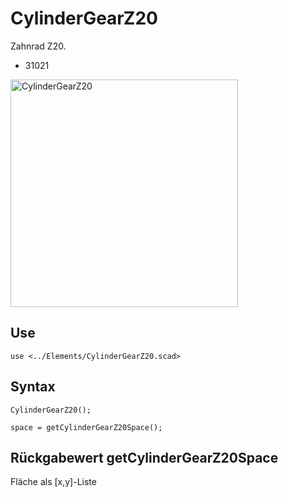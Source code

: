 # CylinderGearZ20
Zahnrad Z20.
- 31021

<img width="364" alt="CylinderGearZ20" src="https://user-images.githubusercontent.com/48654609/167249823-51511f1c-a115-4456-933d-c7094799ba5d.png">

## Use
```
use <../Elements/CylinderGearZ20.scad>
```

## Syntax
```
CylinderGearZ20();

space = getCylinderGearZ20Space();
```

## Rückgabewert getCylinderGearZ20Space
Fläche als \[x,y]-Liste